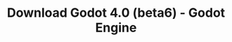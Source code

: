 ---
# Generated by /scripts/js/download_archive_generator !!! do not edit by hand !!!
title: 'Download Godot 4.0 (beta6) - Godot Engine'
type: 'download/archive'
name: '4.0'
flavor: 'beta6'
release_date: '2022-11-23T03:00:00-00:00'
release_notes: '/article/dev-snapshot-godot-4-0-beta-6/'
links:
  android.apk:
    name: 'android.apk'
    title: 'Android'
    caption: 'Universal APK (ARM64 + ARMv7 + x86_64 + x86)'
    tags:
      - 'APK download'
      - 'ARM64/v7'
      - 'x86 (64 & 32 bit)'
    hosts:
      github_builds:
        regular: 'https://github.com/godotengine/godot-builds/releases/download/4.0-beta6/Godot_v4.0-beta6_android_editor.apk'
        mono: '#'
      github:
        regular: 'https://github.com/godotengine/godot/releases/download/4.0-beta6/Godot_v4.0-beta6_android_editor.apk'
        mono: '#'
  linux.64:
    name: 'linux.64'
    title: 'Linux'
    caption: 'Standard (x86_64)'
    tags:
      - '64 bit'
    hosts:
      github_builds:
        regular: 'https://github.com/godotengine/godot-builds/releases/download/4.0-beta6/Godot_v4.0-beta6_linux.x86_64.zip'
        mono: 'https://github.com/godotengine/godot-builds/releases/download/4.0-beta6/Godot_v4.0-beta6_mono_linux_x86_64.zip'
      github:
        regular: 'https://github.com/godotengine/godot/releases/download/4.0-beta6/Godot_v4.0-beta6_linux.x86_64.zip'
        mono: 'https://github.com/godotengine/godot/releases/download/4.0-beta6/Godot_v4.0-beta6_mono_linux_x86_64.zip'
  macos.universal:
    name: 'macos.universal'
    title: 'macOS'
    caption: 'Universal (x86_64 + Apple Silicon)'
    tags:
      - 'Intel/Apple Silicon'
      - '64 bit'
    hosts:
      github_builds:
        regular: 'https://github.com/godotengine/godot-builds/releases/download/4.0-beta6/Godot_v4.0-beta6_macos.universal.zip'
        mono: 'https://github.com/godotengine/godot-builds/releases/download/4.0-beta6/Godot_v4.0-beta6_mono_macos.universal.zip'
      github:
        regular: 'https://github.com/godotengine/godot/releases/download/4.0-beta6/Godot_v4.0-beta6_macos.universal.zip'
        mono: 'https://github.com/godotengine/godot/releases/download/4.0-beta6/Godot_v4.0-beta6_mono_macos.universal.zip'
  windows.64:
    name: 'windows.64'
    title: 'Windows'
    caption: 'Standard (x86_64)'
    tags:
      - '64 bit'
    hosts:
      github_builds:
        regular: 'https://github.com/godotengine/godot-builds/releases/download/4.0-beta6/Godot_v4.0-beta6_win64.exe.zip'
        mono: 'https://github.com/godotengine/godot-builds/releases/download/4.0-beta6/Godot_v4.0-beta6_mono_win64.zip'
      github:
        regular: 'https://github.com/godotengine/godot/releases/download/4.0-beta6/Godot_v4.0-beta6_win64.exe.zip'
        mono: 'https://github.com/godotengine/godot/releases/download/4.0-beta6/Godot_v4.0-beta6_mono_win64.zip'
  web:
    name: 'web'
    title: 'Web editor'
    caption: ''
    tags:
      - 'Self-hosted'
      - 'Cross-platform'
    hosts:
      github_builds:
        regular: 'https://github.com/godotengine/godot-builds/releases/download/4.0-beta6/Godot_v4.0-beta6_web_editor.zip'
        mono: '#'
      github:
        regular: 'https://github.com/godotengine/godot/releases/download/4.0-beta6/Godot_v4.0-beta6_web_editor.zip'
        mono: '#'
  linux.arm64:
    name: 'linux.arm64'
    title: 'Linux'
    caption: 'Standard (ARM64)'
    tags:
      - 'ARM64'
      - '64 bit'
    hosts:
      github_builds:
        regular: 'https://github.com/godotengine/godot-builds/releases/download/4.0-beta6/Godot_v4.0-beta6_linux.arm64.zip'
        mono: 'https://github.com/godotengine/godot-builds/releases/download/4.0-beta6/Godot_v4.0-beta6_mono_linux_arm64.zip'
      github:
        regular: 'https://github.com/godotengine/godot/releases/download/4.0-beta6/Godot_v4.0-beta6_linux.arm64.zip'
        mono: 'https://github.com/godotengine/godot/releases/download/4.0-beta6/Godot_v4.0-beta6_mono_linux_arm64.zip'
  linux.32:
    name: 'linux.32'
    title: 'Linux'
    caption: 'Standard (x86)'
    tags:
      - '32 bit'
    hosts:
      github_builds:
        regular: 'https://github.com/godotengine/godot-builds/releases/download/4.0-beta6/Godot_v4.0-beta6_linux.x86_32.zip'
        mono: 'https://github.com/godotengine/godot-builds/releases/download/4.0-beta6/Godot_v4.0-beta6_mono_linux_x86_32.zip'
      github:
        regular: 'https://github.com/godotengine/godot/releases/download/4.0-beta6/Godot_v4.0-beta6_linux.x86_32.zip'
        mono: 'https://github.com/godotengine/godot/releases/download/4.0-beta6/Godot_v4.0-beta6_mono_linux_x86_32.zip'
  linux.arm32:
    name: 'linux.arm32'
    title: 'Linux'
    caption: 'Standard (ARM32)'
    tags:
      - 'ARM32'
      - '32 bit'
    hosts:
      github_builds:
        regular: 'https://github.com/godotengine/godot-builds/releases/download/4.0-beta6/Godot_v4.0-beta6_linux.arm32.zip'
        mono: 'https://github.com/godotengine/godot-builds/releases/download/4.0-beta6/Godot_v4.0-beta6_mono_linux_arm32.zip'
      github:
        regular: 'https://github.com/godotengine/godot/releases/download/4.0-beta6/Godot_v4.0-beta6_linux.arm32.zip'
        mono: 'https://github.com/godotengine/godot/releases/download/4.0-beta6/Godot_v4.0-beta6_mono_linux_arm32.zip'
  windows.32:
    name: 'windows.32'
    title: 'Windows'
    caption: 'Standard (x86)'
    tags:
      - '32 bit'
    hosts:
      github_builds:
        regular: 'https://github.com/godotengine/godot-builds/releases/download/4.0-beta6/Godot_v4.0-beta6_win32.exe.zip'
        mono: 'https://github.com/godotengine/godot-builds/releases/download/4.0-beta6/Godot_v4.0-beta6_mono_win32.zip'
      github:
        regular: 'https://github.com/godotengine/godot/releases/download/4.0-beta6/Godot_v4.0-beta6_win32.exe.zip'
        mono: 'https://github.com/godotengine/godot/releases/download/4.0-beta6/Godot_v4.0-beta6_mono_win32.zip'
  aar_library:
    name: 'aar_library'
    title: 'AAR library'
    caption: ''
    tags:
      - 'Android plugins'
      - 'Java'
      - 'Kotlin'
    hosts:
      github_builds:
        regular: 'https://github.com/godotengine/godot-builds/releases/download/4.0-beta6/godot-lib.4.0.beta6.template_release.aar'
        mono: '#'
      github:
        regular: 'https://github.com/godotengine/godot/releases/download/4.0-beta6/godot-lib.4.0.beta6.template_release.aar'
        mono: '#'
  templates:
    name: 'templates'
    title: 'Export templates'
    caption: ''
    tags:
      - 'Used to export your games to all supported platforms'
    hosts:
      github_builds:
        regular: 'https://github.com/godotengine/godot-builds/releases/download/4.0-beta6/Godot_v4.0-beta6_export_templates.tpz'
        mono: 'https://github.com/godotengine/godot-builds/releases/download/4.0-beta6/Godot_v4.0-beta6_mono_export_templates.tpz'
      github:
        regular: 'https://github.com/godotengine/godot/releases/download/4.0-beta6/Godot_v4.0-beta6_export_templates.tpz'
        mono: 'https://github.com/godotengine/godot/releases/download/4.0-beta6/Godot_v4.0-beta6_mono_export_templates.tpz'
primaryPlatforms:
  - 'android.apk'
  - 'linux.64'
  - 'macos.universal'
  - 'windows.64'
  - 'web'
  - 'templates'
---